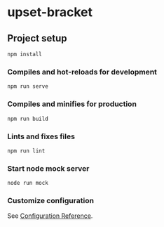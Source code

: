 # upset-bracket

## Project setup
```
npm install
```

### Compiles and hot-reloads for development
```
npm run serve
```

### Compiles and minifies for production
```
npm run build
```

### Lints and fixes files
```
npm run lint
```

### Start node mock server
```
node run mock
```

### Customize configuration
See [Configuration Reference](https://cli.vuejs.org/config/).
